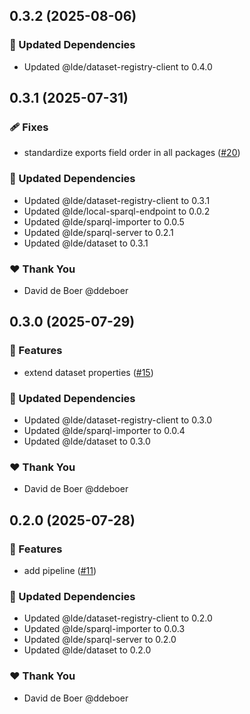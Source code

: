 ## 0.3.2 (2025-08-06)

### 🧱 Updated Dependencies

- Updated @lde/dataset-registry-client to 0.4.0

## 0.3.1 (2025-07-31)

### 🩹 Fixes

- standardize exports field order in all packages ([#20](https://github.com/ldengine/lde/pull/20))

### 🧱 Updated Dependencies

- Updated @lde/dataset-registry-client to 0.3.1
- Updated @lde/local-sparql-endpoint to 0.0.2
- Updated @lde/sparql-importer to 0.0.5
- Updated @lde/sparql-server to 0.2.1
- Updated @lde/dataset to 0.3.1

### ❤️ Thank You

- David de Boer @ddeboer

## 0.3.0 (2025-07-29)

### 🚀 Features

- extend dataset properties ([#15](https://github.com/ldengine/lde/pull/15))

### 🧱 Updated Dependencies

- Updated @lde/dataset-registry-client to 0.3.0
- Updated @lde/sparql-importer to 0.0.4
- Updated @lde/dataset to 0.3.0

### ❤️ Thank You

- David de Boer @ddeboer

## 0.2.0 (2025-07-28)

### 🚀 Features

- add pipeline ([#11](https://github.com/ldengine/lde/pull/11))

### 🧱 Updated Dependencies

- Updated @lde/dataset-registry-client to 0.2.0
- Updated @lde/sparql-importer to 0.0.3
- Updated @lde/sparql-server to 0.2.0
- Updated @lde/dataset to 0.2.0

### ❤️ Thank You

- David de Boer @ddeboer